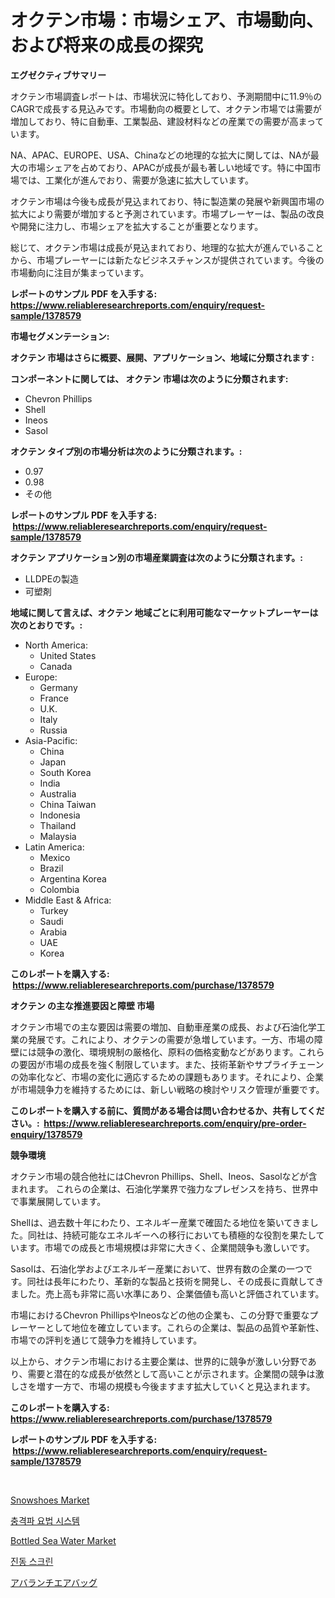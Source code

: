 <p><h1>オクテン市場：市場シェア、市場動向、および将来の成長の探究</h1></p><p><strong>エグゼクティブサマリー</strong></p>
<p><p>オクテン市場調査レポートは、市場状況に特化しており、予測期間中に11.9％のCAGRで成長する見込みです。市場動向の概要として、オクテン市場では需要が増加しており、特に自動車、工業製品、建設材料などの産業での需要が高まっています。</p><p>NA、APAC、EUROPE、USA、Chinaなどの地理的な拡大に関しては、NAが最大の市場シェアを占めており、APACが成長が最も著しい地域です。特に中国市場では、工業化が進んでおり、需要が急速に拡大しています。</p><p>オクテン市場は今後も成長が見込まれており、特に製造業の発展や新興国市場の拡大により需要が増加すると予測されています。市場プレーヤーは、製品の改良や開発に注力し、市場シェアを拡大することが重要となります。</p><p>総じて、オクテン市場は成長が見込まれており、地理的な拡大が進んでいることから、市場プレーヤーには新たなビジネスチャンスが提供されています。今後の市場動向に注目が集まっています。</p></p>
<p><strong>レポートのサンプル PDF を入手する: <a href="https://www.reliableresearchreports.com/enquiry/request-sample/1378579">https://www.reliableresearchreports.com/enquiry/request-sample/1378579</a></strong></p>
<p><strong>市場セグメンテーション:</strong></p>
<p><strong> オクテン 市場はさらに概要、展開、アプリケーション、地域に分類されます :</strong></p>
<p><strong>コンポーネントに関しては、 オクテン 市場は次のように分類されます: &nbsp;</strong></p>
<p><ul><li>Chevron Phillips</li><li>Shell</li><li>Ineos</li><li>Sasol</li></ul></p>
<p><strong> オクテン タイプ別の市場分析は次のように分類されます。:</strong></p>
<p><ul><li>0.97</li><li>0.98</li><li>その他</li></ul></p>
<p><strong>レポートのサンプル PDF を入手する: &nbsp;<a href="https://www.reliableresearchreports.com/enquiry/request-sample/1378579">https://www.reliableresearchreports.com/enquiry/request-sample/1378579</a></strong></p>
<p><strong> オクテン アプリケーション別の市場産業調査は次のように分類されます。:</strong></p>
<p><ul><li>LLDPEの製造</li><li>可塑剤</li></ul></p>
<p><strong>地域に関して言えば、オクテン 地域ごとに利用可能なマーケットプレーヤーは次のとおりです。:</strong></p>
<p><ul>
    <li>
        North America:
        <ul>
            <li>United States</li>
            <li>Canada</li>
        </ul>
    </li>
    <li>
        Europe:
        <ul>
            <li>Germany</li>
            <li>France</li>
            <li>U.K.</li>
            <li>Italy</li>
            <li>Russia</li>
        </ul>
    </li>
    <li>
        Asia-Pacific:
        <ul>
            <li>China</li>
            <li>Japan</li>
            <li>South Korea</li>
            <li>India</li>
            <li>Australia</li>
            <li>China Taiwan</li>
            <li>Indonesia</li>
            <li>Thailand</li>
            <li>Malaysia</li>
        </ul>
    </li>
    <li>
        Latin America:
        <ul>
            <li>Mexico</li>
            <li>Brazil</li>
            <li>Argentina Korea</li>
            <li>Colombia</li>
        </ul>
    </li>
    <li>
        Middle East & Africa:
        <ul>
            <li>Turkey</li>
            <li>Saudi</li>
            <li>Arabia</li>
            <li>UAE</li>
            <li>Korea</li>
        </ul>
    </li>
    </ul></p>
<p><strong>このレポートを購入する: &nbsp;<a href="https://www.reliableresearchreports.com/purchase/1378579">https://www.reliableresearchreports.com/purchase/1378579</a></strong></p>
<p><strong>オクテン の主な推進要因と障壁 市場</strong></p>
<p><p>オクテン市場での主な要因は需要の増加、自動車産業の成長、および石油化学工業の発展です。これにより、オクテンの需要が急増しています。一方、市場の障壁には競争の激化、環境規制の厳格化、原料の価格変動などがあります。これらの要因が市場の成長を強く制限しています。また、技術革新やサプライチェーンの効率化など、市場の変化に適応するための課題もあります。それにより、企業が市場競争力を維持するためには、新しい戦略の検討やリスク管理が重要です。</p></p>
<p><strong>このレポートを購入する前に、質問がある場合は問い合わせるか、共有してください。:&nbsp; <a href="https://www.reliableresearchreports.com/enquiry/pre-order-enquiry/1378579">https://www.reliableresearchreports.com/enquiry/pre-order-enquiry/1378579</a></strong></p>
<p><strong>競争環境</strong></p>
<p><p>オクテン市場の競合他社にはChevron Phillips、Shell、Ineos、Sasolなどが含まれます。 これらの企業は、石油化学業界で強力なプレゼンスを持ち、世界中で事業展開しています。</p><p>Shellは、過去数十年にわたり、エネルギー産業で確固たる地位を築いてきました。同社は、持続可能なエネルギーへの移行においても積極的な役割を果たしています。市場での成長と市場規模は非常に大きく、企業間競争も激しいです。</p><p>Sasolは、石油化学およびエネルギー産業において、世界有数の企業の一つです。同社は長年にわたり、革新的な製品と技術を開発し、その成長に貢献してきました。売上高も非常に高い水準にあり、企業価値も高いと評価されています。</p><p>市場におけるChevron PhillipsやIneosなどの他の企業も、この分野で重要なプレーヤーとして地位を確立しています。これらの企業は、製品の品質や革新性、市場での評判を通じて競争力を維持しています。</p><p>以上から、オクテン市場における主要企業は、世界的に競争が激しい分野であり、需要と潜在的な成長が依然として高いことが示されます。企業間の競争は激しさを増す一方で、市場の規模も今後ますます拡大していくと見込まれます。</p></p>
<p><strong>このレポートを購入する: &nbsp; <a href="https://www.reliableresearchreports.com/purchase/1378579">https://www.reliableresearchreports.com/purchase/1378579</a></strong></p>
<p><strong>レポートのサンプル PDF を入手する: &nbsp;<a href="https://www.reliableresearchreports.com/enquiry/request-sample/1378579">https://www.reliableresearchreports.com/enquiry/request-sample/1378579</a></strong><strong></strong></p>
<p>&nbsp;</p>
<p><p><a href="https://issuu.com/reportprime-2/docs/snowshoes-market-size-2030.pptx">Snowshoes Market</a></p><p><a href="https://github.com/vs10l4sfg5c/Market-Research-Report-List-1/blob/main/6446537325.md">충격파 요법 시스템</a></p><p><a href="https://issuu.com/reportprime-2/docs/bottled-sea-water-market-size-2030.pptx">Bottled Sea Water Market</a></p><p><a href="https://medium.com/@jackiefauhey9089475/%EC%A7%84%EB%8F%99-%EC%8A%A4%ED%81%AC%EB%A6%B0-%EC%8B%9C%EC%9E%A5-%EA%B7%9C%EB%AA%A8%EC%99%80-%EC%8B%9C%EC%9E%A5-%EB%8F%99%ED%96%A5-%EC%99%84%EC%A0%84%ED%95%9C-%EC%82%B0%EC%97%85-%EA%B0%9C%EC%9A%94-2024%EB%85%84%EB%B6%80%ED%84%B0-2031%EB%85%84%EA%B9%8C%EC%A7%80-875e21501920">진동 스크린</a></p><p><a href="https://medium.com/@briaabshire64/%E3%82%A2%E3%83%90%E3%83%A9%E3%83%B3%E3%83%81%E3%82%A8%E3%82%A2%E3%83%90%E3%83%83%E3%82%B0%E5%B8%82%E5%A0%B4%E5%88%86%E6%9E%90-%E3%81%9D%E3%81%AEcagr-%E5%B8%82%E5%A0%B4%E3%82%BB%E3%82%B0%E3%83%A1%E3%83%B3%E3%83%86%E3%83%BC%E3%82%B7%E3%83%A7%E3%83%B3-%E3%81%8A%E3%82%88%E3%81%B3%E3%82%B0%E3%83%AD%E3%83%BC%E3%83%90%E3%83%AB%E7%94%A3%E6%A5%AD%E6%A6%82%E8%A6%81-d1a5afd7f098">アバランチエアバッグ</a></p></p>